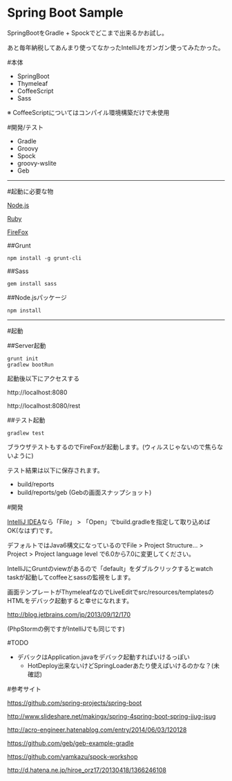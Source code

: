Spring Boot Sample
=====================================

SpringBootをGradle + Spockでどこまで出来るかお試し。

あと毎年納税してあんまり使ってなかったIntelliJをガンガン使ってみたかった。

#本体

* SpringBoot
* Thymeleaf
* CoffeeScript
* Sass

※ CoffeeScriptについてはコンパイル環境構築だけで未使用

#開発/テスト

* Gradle
* Groovy
* Spock
* groovy-wslite
* Geb

----

#起動に必要な物


[Node.js](http://nodejs.org/download/)

[Ruby](http://rubyinstaller.org/)

[FireFox](http://www.mozilla.org/ja/firefox/new/)

##Grunt

	npm install -g grunt-cli

##Sass

	gem install sass

##Node.jsパッケージ

	npm install

----

#起動

##Server起動

    grunt init
	gradlew bootRun

起動後以下にアクセスする

http://localhost:8080

http://localhost:8080/rest

##テスト起動

    gradlew test
    
ブラウザテストもするのでFireFoxが起動します。(ウィルスじゃないので焦らないように)

テスト結果は以下に保存されます。

* build/reports
* build/reports/geb (Gebの画面スナップショット)


#開発

[IntelliJ IDEA](http://www.jetbrains.com/idea/)なら「File」 > 「Open」でbuild.gradleを指定して取り込めばOK(なはず)です。

デフォルトではJava6構文になっているのでFile > Project Structure... > Project > Project language level で6.0から7.0に変更してください。

IntelliJにGruntのviewがあるので「default」をダブルクリックするとwatch taskが起動してcoffeeとsassの監視をします。

画面テンプレートがThymeleafなのでLiveEditでsrc/resources/templatesのHTMLをデバック起動すると幸せになれます。

http://blog.jetbrains.com/jp/2013/09/12/170

(PhpStormの例ですがIntelliJでも同じです)

#TODO

* デバックはApplication.javaをデバック起動すればいけるっぽい
    * HotDeploy出来ないけどSpringLoaderあたり使えばいけるのかな？(未確認)

#参考サイト

https://github.com/spring-projects/spring-boot

http://www.slideshare.net/makingx/spring-4spring-boot-spring-jjug-jsug

http://acro-engineer.hatenablog.com/entry/2014/06/03/120128

https://github.com/geb/geb-example-gradle

https://github.com/yamkazu/spock-workshop

http://d.hatena.ne.jp/hiroe_orz17/20130418/1366246108
